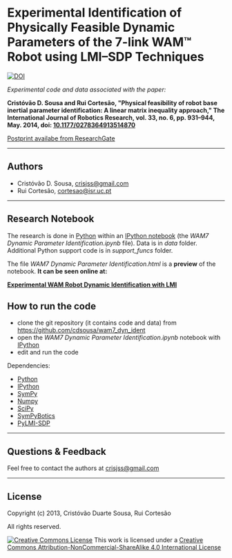 Experimental Identification of Physically Feasible Dynamic Parameters of the 7-link WAM™ Robot using LMI–SDP Techniques
=======================================================================================================================

[![DOI](https://zenodo.org/badge/920/cdsousa/wam7_dyn_ident.png)](http://dx.doi.org/10.5281/zenodo.10537)

*Experimental code and data associated with the paper:*

**Cristóvão D. Sousa and Rui Cortesão, "Physical feasibility of robot base inertial parameter identification: A linear matrix inequality approach," The International Journal of Robotics Research, vol. 33, no. 6, pp. 931–944, May. 2014, doi: [10.1177/0278364913514870](http://dx.doi.org/10.1177/0278364913514870)**

[Postprint availabe from ResearchGate](http://www.researchgate.net/publication/262483999_Physical_feasibility_of_robot_base_inertial_parameter_identification_A_linear_matrix_inequality_approach)

------------------------


Authors
-------

- Cristóvão D. Sousa, [crisjss@gmail.com](mailto:crisjss@gmail.com)
- Rui Cortesão, [cortesao@isr.uc.pt](mailto:cortesao@isr.uc.pt)

------------------------


Research Notebook
-----------------

The research is done in [Python](http://www.python.org/) within an [IPython notebook](http://ipython.org/notebook.html) (the *WAM7 Dynamic Parameter Identification.ipynb* file).
Data is in *data* folder. Additional Python support code is in *support_funcs* folder.

The file *WAM7 Dynamic Parameter Identification.html* is a **preview** of the notebook. **It can be seen online at:**

**[Experimental WAM Robot Dynamic Identification with LMI](http://goo.gl/dOPj8j)**



How to run the code
-------------------

- clone the git repository (it contains code and data) from https://github.com/cdsousa/wam7_dyn_ident
- open the *WAM7 Dynamic Parameter Identification.ipynb* notebook with [IPython](http://ipython.org/)
- edit and run the code

Dependencies:

- [Python](http://www.python.org/)
- [IPython](http://ipython.org/)
- [SymPy](http://sympy.org/)
- [Numpy](http://www.numpy.org/)
- [SciPy](http://www.scipy.org/)
- [SymPyBotics](https://github.com/cdsousa/SymPyBotics)
- [PyLMI-SDP](https://github.com/cdsousa/PyLMI-SDP)

------------------------


Questions & Feedback
--------------------

Feel free to contact the authors at [crisjss@gmail.com](mailto:crisjss@gmail.com)

------------------------


License
-------

Copyright (c) 2013, Cristóvão Duarte Sousa, Rui Cortesão

All rights reserved.

[![Creative Commons License](http://i.creativecommons.org/l/by-nc-sa/4.0/88x31.png)](http://creativecommons.org/licenses/by-nc-sa/4.0/)
This work is licensed under a [Creative Commons Attribution-NonCommercial-ShareAlike 4.0 International License](http://creativecommons.org/licenses/by-nc-sa/4.0/)
